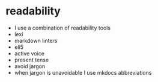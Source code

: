 # readability

- I use a combination of readability tools
- lexi
- markdown linters
- eli5
- active voice
- present tense
- avoid jargon
- when jargon is unavoidable I use mkdocs abbreviations
